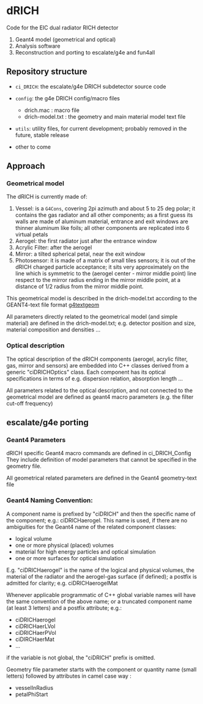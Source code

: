# dRICH

Code for the EIC dual radiator RICH detector
1. Geant4 model (geometrical and optical)
1. Analysis software
1. Reconstruction
and porting to escalate/g4e and fun4all

## Repository structure

* `ci_DRICH`: the escalate/g4e DRICH subdetector source code

* `config`: the g4e DRICH config/macro files
  * drich.mac : macro file
  * drich-model.txt : the geometry and main material model text file

* `utils`: utility files, for current development; probably removed in the future, stable release

* other to come

## Approach

### Geometrical model

The dRICH is currently made of:
1. Vessel: is a `G4Cons`, covering 2pi azimuth and about 5 to 25 deg polar; 
   it contains the gas radiator and all other components; as a first guess its walls are made of aluminum material, 
   entrance and exit windows are thinner aluminum like foils; all other components are replicated into 6 virtual petals
1. Aerogel: the first radiator just after the entrance window
1. Acrylic Filter: after the aerogel
1. Mirror: a tilted spherical petal, near the exit window
1. Photosensor: it is made of a matrix of small tiles sensors; it is out of the dRICH charged particle acceptance; 
   it sits very approximately on the line which is symmetric to the (aerogel center - mirror middle point) line respect to the mirror radius ending in the mirror middle point, at a distance of 1/2 radius from the mirror middle point.

This geometrical model is described in the drich-model.txt according to the GEANT4-text file format [g4textgeom](https://geant4.web.cern.ch/sites/geant4.web.cern.ch/files/geant4/collaboration/working_groups/geometry/docs/textgeom/textgeom.pdf)

All parameters directly related to the geometrical model (and simple material) are defined in the drich-model.txt; e.g. detector position and size, material composition and densities ...

### Optical description

The optical description of the dRICH components (aerogel, acrylic filter, gas, mirror and sensors) are embedded into C++ classes derived from a generic "ciDRICHOptics" class. Each component has its optical specifications in terms of e.g. dispersion relation, absorption length ...

All parameters related to the optical description, and not connected to the geometrical model are defined as geant4 macro parameters (e.g. the filter cut-off frequency)

## escalate/g4e porting

### Geant4 Parameters

dRICH specific Geant4 macro commands are defined in ci_DRICH_Config
They include definition of model parameters that cannot be specified in the geometry file.

All geometrical related parameters are defined in the Geant4 geometry-text file

### Geant4 Naming Convention:

A component name is prefixed by "ciDRICH" and then the specific name of the component; e.g.: ciDRICHaerogel.
This name is used, if there are no ambiguities for the Geant4 name of the related component classes:
* logical volume
* one or more physical (placed) volumes
* material for high energy particles and optical simulation
* one or more surfaces for optical simulation

E.g. "ciDRICHaerogel" is the name of the logical and physical volumes, the material of the radiator and the aerogel-gas surface (if defined); a postfix is admitted for clarity; e.g. ciDRICHaerogelMat

Whenever applicable programmatic of C++ global variable names will have the same convention of the above name; or a truncated component name (at least 3 letters) and a postfix attribute; e.g.:

* ciDRICHaerogel
* ciDRICHaerLVol
* ciDRICHaerPVol
* ciDIRCHaerMat
* ...

if the variable is not global, the "ciDRICH" prefix is omitted.

Geometry file parameter starts with the component or quantity name (small letters) followed by attributes in camel case way :

* vesselInRadius
* petalPhiStart
